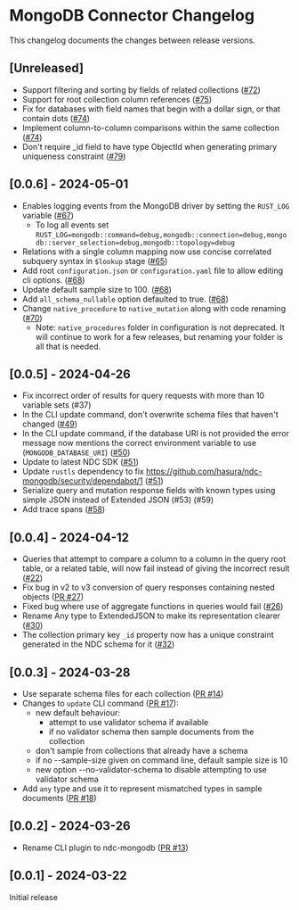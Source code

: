# MongoDB Connector Changelog
This changelog documents the changes between release versions.

## [Unreleased]
- Support filtering and sorting by fields of related collections ([#72](https://github.com/hasura/ndc-mongodb/pull/72))
- Support for root collection column references ([#75](https://github.com/hasura/ndc-mongodb/pull/75))
- Fix for databases with field names that begin with a dollar sign, or that contain dots ([#74](https://github.com/hasura/ndc-mongodb/pull/74))
- Implement column-to-column comparisons within the same collection ([#74](https://github.com/hasura/ndc-mongodb/pull/74))
- Don't require _id field to have type ObjectId when generating primary uniqueness constraint ([#79](https://github.com/hasura/ndc-mongodb/pull/79))

## [0.0.6] - 2024-05-01
- Enables logging events from the MongoDB driver by setting the `RUST_LOG` variable ([#67](https://github.com/hasura/ndc-mongodb/pull/67))
  - To log all events set `RUST_LOG=mongodb::command=debug,mongodb::connection=debug,mongodb::server_selection=debug,mongodb::topology=debug`
- Relations with a single column mapping now use concise correlated subquery syntax in `$lookup` stage ([#65](https://github.com/hasura/ndc-mongodb/pull/65))
- Add root `configuration.json` or `configuration.yaml` file to allow editing cli options. ([#68](https://github.com/hasura/ndc-mongodb/pull/68))
- Update default sample size to 100. ([#68](https://github.com/hasura/ndc-mongodb/pull/68))
- Add `all_schema_nullable` option defaulted to true. ([#68](https://github.com/hasura/ndc-mongodb/pull/68))
- Change `native_procedure` to `native_mutation` along with code renaming ([#70](https://github.com/hasura/ndc-mongodb/pull/70))
  - Note: `native_procedures` folder in configuration is not deprecated. It will continue to work for a few releases, but renaming your folder is all that is needed.

## [0.0.5] - 2024-04-26
- Fix incorrect order of results for query requests with more than 10 variable sets (#37)
- In the CLI update command, don't overwrite schema files that haven't changed ([#49](https://github.com/hasura/ndc-mongodb/pull/49/files))
- In the CLI update command, if the database URI is not provided the error message now mentions the correct environment variable to use (`MONGODB_DATABASE_URI`) ([#50](https://github.com/hasura/ndc-mongodb/pull/50))
- Update to latest NDC SDK ([#51](https://github.com/hasura/ndc-mongodb/pull/51))
- Update `rustls` dependency to fix https://github.com/hasura/ndc-mongodb/security/dependabot/1 ([#51](https://github.com/hasura/ndc-mongodb/pull/51))
- Serialize query and mutation response fields with known types using simple JSON instead of Extended JSON (#53) (#59)
- Add trace spans ([#58](https://github.com/hasura/ndc-mongodb/pull/58))

## [0.0.4] - 2024-04-12
- Queries that attempt to compare a column to a column in the query root table, or a related table, will now fail instead of giving the incorrect result ([#22](https://github.com/hasura/ndc-mongodb/pull/22))
- Fix bug in v2 to v3 conversion of query responses containing nested objects ([PR #27](https://github.com/hasura/ndc-mongodb/pull/27))
- Fixed bug where use of aggregate functions in queries would fail ([#26](https://github.com/hasura/ndc-mongodb/pull/26))
- Rename Any type to ExtendedJSON to make its representation clearer ([#30](https://github.com/hasura/ndc-mongodb/pull/30))
- The collection primary key `_id` property now has a unique constraint generated in the NDC schema for it ([#32](https://github.com/hasura/ndc-mongodb/pull/32))

## [0.0.3] - 2024-03-28
- Use separate schema files for each collection ([PR #14](https://github.com/hasura/ndc-mongodb/pull/14))
- Changes to `update` CLI command ([PR #17](https://github.com/hasura/ndc-mongodb/pull/17)):
  - new default behaviour:
    - attempt to use validator schema if available
    - if no validator schema then sample documents from the collection
  - don't sample from collections that already have a schema
  - if no --sample-size given on command line, default sample size is 10
  - new option --no-validator-schema to disable attempting to use validator schema
- Add `any` type and use it to represent mismatched types in sample documents ([PR #18](https://github.com/hasura/ndc-mongodb/pull/18))

## [0.0.2] - 2024-03-26
- Rename CLI plugin to ndc-mongodb ([PR #13](https://github.com/hasura/ndc-mongodb/pull/13))

## [0.0.1] - 2024-03-22
Initial release
